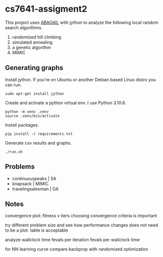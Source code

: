 # cs7641-assigment2

This project uses [ABAGAIL](https://github.com/pushkar/ABAGAIL) with jython to analyze the following local random search algorithms.

1. randomized hill climbing
2. simulated annealing
3. a genetic algorithm
4. MIMIC


## Generating graphs

Install jython. If you're on Ubuntu or another Debian based Linux distro you can run.
```
sudo apt-get install jython
```

Create and activate a python virtual env. I use Python 3.10.6.
```
python -m venv .venv
source .venv/bin/activate
```

Install packages.
```
pip install -r requirements.txt
```

Generate csv results and graphs.
```
./run.sh
```


## Problems

- continuouspeaks   | SA
- knapsack          | MIMIC
- travelingsalesman | GA

## Notes
convergence plot: fitness v iters
choosing convergence criteria is important

try different problem size and see how performance changes
does not need to be a plot. table is acceptable

analyze wallclock time
fevals per iteration
fevals per wallclock time


for NN
learning curve
compare backprop with randomized optimization
